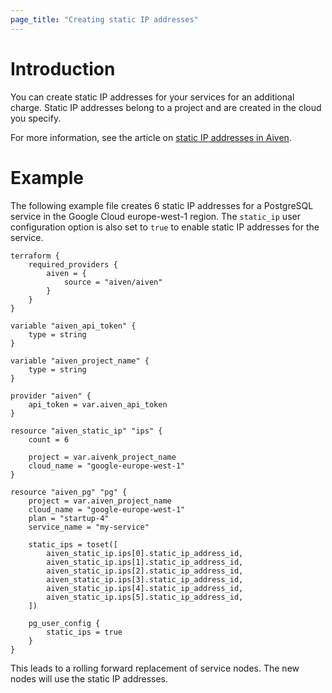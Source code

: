 ```yaml
---
page_title: "Creating static IP addresses"
---
```


# Introduction

You can create static IP addresses for your services for an additional charge. Static IP addresses belong to a project and are created in the cloud you specify.

For more information, see the article on [static IP addresses in Aiven](https://docs.aiven.io/docs/platform/concepts/static-ips).

# Example

The following example file creates 6 static IP addresses for a PostgreSQL service in the Google Cloud europe-west-1 region. The `static_ip` user configuration option is also set to `true` to enable static IP addresses for the service.

```hcl
terraform {
    required_providers {
        aiven = {
            source = "aiven/aiven"
        }
    }
}

variable "aiven_api_token" {
    type = string
}

variable "aiven_project_name" {
    type = string
}

provider "aiven" {
    api_token = var.aiven_api_token
}

resource "aiven_static_ip" "ips" {
    count = 6

    project = var.aivenk_project_name
    cloud_name = "google-europe-west-1"
}

resource "aiven_pg" "pg" {
    project = var.aiven_project_name
    cloud_name = "google-europe-west-1"
    plan = "startup-4"
    service_name = "my-service"

    static_ips = toset([
        aiven_static_ip.ips[0].static_ip_address_id,
        aiven_static_ip.ips[1].static_ip_address_id,
        aiven_static_ip.ips[2].static_ip_address_id,
        aiven_static_ip.ips[3].static_ip_address_id,
        aiven_static_ip.ips[4].static_ip_address_id,
        aiven_static_ip.ips[5].static_ip_address_id,
    ])

    pg_user_config {
        static_ips = true
    }
}
```

This leads to a rolling forward replacement of service nodes. The new nodes will use the static IP addresses.
